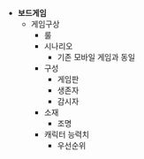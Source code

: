 * **보드게임**
  * 게임구상
    * 룰
    * 시나리오
      * 기존 모바일 게임과 동일
    * 구성
      * 게임판
      * 생존자
      * 감시자
    * 소재
      * 조명
    * 캐릭터 능력치
      * 우선순위
